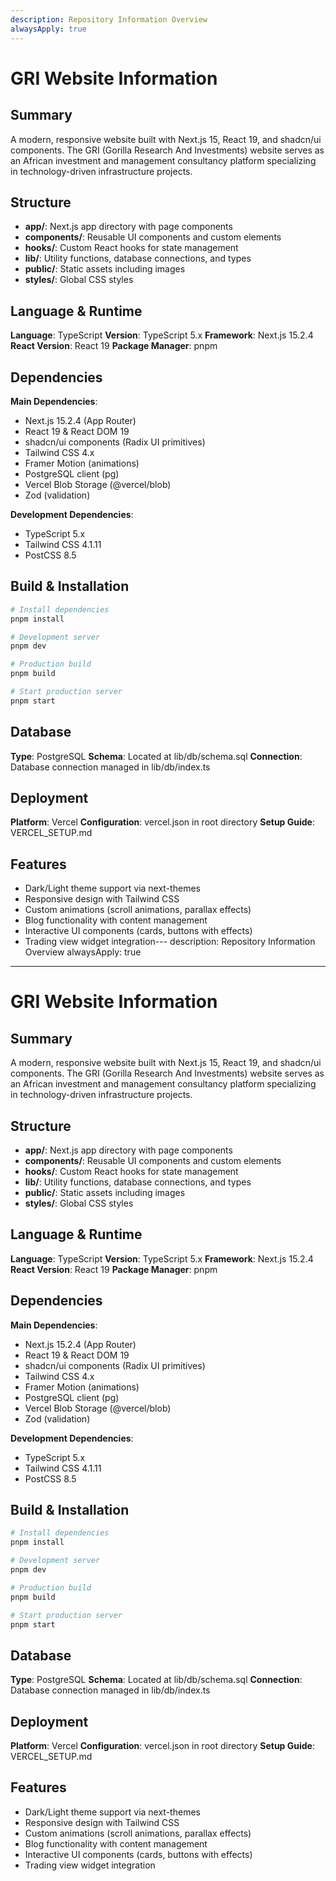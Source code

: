 ```yaml
---
description: Repository Information Overview
alwaysApply: true
---
```


# GRI Website Information

## Summary
A modern, responsive website built with Next.js 15, React 19, and shadcn/ui components. The GRI (Gorilla Research And Investments) website serves as an African investment and management consultancy platform specializing in technology-driven infrastructure projects.

## Structure
- **app/**: Next.js app directory with page components
- **components/**: Reusable UI components and custom elements
- **hooks/**: Custom React hooks for state management
- **lib/**: Utility functions, database connections, and types
- **public/**: Static assets including images
- **styles/**: Global CSS styles

## Language & Runtime
**Language**: TypeScript
**Version**: TypeScript 5.x
**Framework**: Next.js 15.2.4
**React Version**: React 19
**Package Manager**: pnpm

## Dependencies
**Main Dependencies**:
- Next.js 15.2.4 (App Router)
- React 19 & React DOM 19
- shadcn/ui components (Radix UI primitives)
- Tailwind CSS 4.x
- Framer Motion (animations)
- PostgreSQL client (pg)
- Vercel Blob Storage (@vercel/blob)
- Zod (validation)

**Development Dependencies**:
- TypeScript 5.x
- Tailwind CSS 4.1.11
- PostCSS 8.5

## Build & Installation
```bash
# Install dependencies
pnpm install

# Development server
pnpm dev

# Production build
pnpm build

# Start production server
pnpm start
```

## Database
**Type**: PostgreSQL
**Schema**: Located at lib/db/schema.sql
**Connection**: Database connection managed in lib/db/index.ts

## Deployment
**Platform**: Vercel
**Configuration**: vercel.json in root directory
**Setup Guide**: VERCEL_SETUP.md

## Features
- Dark/Light theme support via next-themes
- Responsive design with Tailwind CSS
- Custom animations (scroll animations, parallax effects)
- Blog functionality with content management
- Interactive UI components (cards, buttons with effects)
- Trading view widget integration---
description: Repository Information Overview
alwaysApply: true
---

# GRI Website Information

## Summary
A modern, responsive website built with Next.js 15, React 19, and shadcn/ui components. The GRI (Gorilla Research And Investments) website serves as an African investment and management consultancy platform specializing in technology-driven infrastructure projects.

## Structure
- **app/**: Next.js app directory with page components
- **components/**: Reusable UI components and custom elements
- **hooks/**: Custom React hooks for state management
- **lib/**: Utility functions, database connections, and types
- **public/**: Static assets including images
- **styles/**: Global CSS styles

## Language & Runtime
**Language**: TypeScript
**Version**: TypeScript 5.x
**Framework**: Next.js 15.2.4
**React Version**: React 19
**Package Manager**: pnpm

## Dependencies
**Main Dependencies**:
- Next.js 15.2.4 (App Router)
- React 19 & React DOM 19
- shadcn/ui components (Radix UI primitives)
- Tailwind CSS 4.x
- Framer Motion (animations)
- PostgreSQL client (pg)
- Vercel Blob Storage (@vercel/blob)
- Zod (validation)

**Development Dependencies**:
- TypeScript 5.x
- Tailwind CSS 4.1.11
- PostCSS 8.5

## Build & Installation
```bash
# Install dependencies
pnpm install

# Development server
pnpm dev

# Production build
pnpm build

# Start production server
pnpm start
```

## Database
**Type**: PostgreSQL
**Schema**: Located at lib/db/schema.sql
**Connection**: Database connection managed in lib/db/index.ts

## Deployment
**Platform**: Vercel
**Configuration**: vercel.json in root directory
**Setup Guide**: VERCEL_SETUP.md

## Features
- Dark/Light theme support via next-themes
- Responsive design with Tailwind CSS
- Custom animations (scroll animations, parallax effects)
- Blog functionality with content management
- Interactive UI components (cards, buttons with effects)
- Trading view widget integration